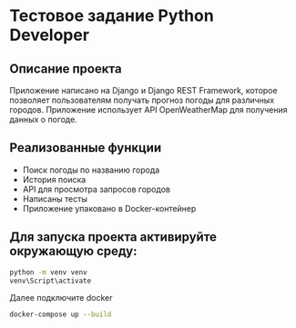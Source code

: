 # Тестовое задание Python Developer

## Описание проекта 

Приложение написано на Django и Django REST Framework, которое позволяет пользователям получать прогноз погоды для различных городов. Приложение использует API OpenWeatherMap для получения данных о погоде.


## Реализованные функции
* Поиск погоды по названию города
* История поиска
* API для просмотра запросов городов
* Написаны тесты
* Приложение упаковано в Docker-контейнер


## Для запуска проекта активируйте окружающую среду:

```bash
python -m venv venv
venv\Script\activate
```

Далее подключите docker
```bash
docker-compose up --build
```